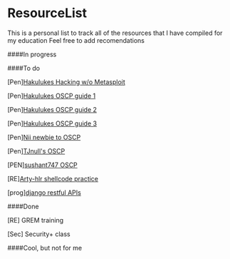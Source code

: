 # ResourceList
This is a personal list to track all of the resources that I have compiled for my education
Feel free to add recomendations

####In progress



####To do 


[Pen][Hakulukes Hacking w/o Metasploit](https://medium.com/@hakluke/haklukes-guide-to-hacking-without-metasploit-1bbbe3d14f90)

[Pen][Hakulukes OSCP guide 1](https://medium.com/@hakluke/haklukes-ultimate-oscp-guide-part-1-is-oscp-for-you-b57cbcce7440)

[Pen][Hakulukes OSCP guide 2](https://medium.com/@hakluke/haklukes-ultimate-oscp-guide-part-2-workflow-and-documentation-tips-9dd335204a48)

[Pen][Hakulukes OSCP guide 3](https://medium.com/@hakluke/haklukes-ultimate-oscp-guide-part-3-practical-hacking-tips-and-tricks-c38486f5fc97)

[Pen][Nii newbie to OSCP](https://niiconsulting.com/checkmate/2017/06/a-detail-guide-on-oscp-preparation-from-newbie-to-oscp/)

[Pen][TJnull's OSCP](https://www.netsecfocus.com/oscp/2019/03/29/The_Journey_to_Try_Harder-_TJNulls_Preparation_Guide_for_PWK_OSCP.html)

[PEN][sushant747 OSCP](https://sushant747.gitbooks.io/total-oscp-guide/)

[RE][Arty-hlr shellcode practice](https://github.com/arty-hlr/shellcode-practice)

[prog][django restful APIs](https://simpleisbetterthancomplex.com/tutorial/2018/02/03/how-to-use-restful-apis-with-django.html)

####Done

[RE] GREM training 

[Sec] Security+ class

####Cool, but not for me
